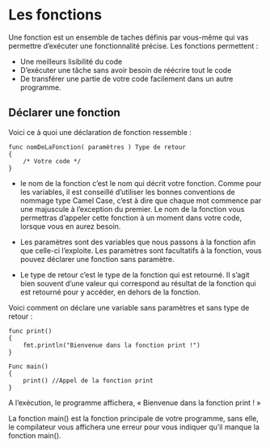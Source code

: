 # Les fonctions 
Une fonction est un ensemble de taches définis par vous-même qui vas permettre d’exécuter une fonctionnalité précise. Les fonctions permettent :
* Une meilleurs lisibilité du code
* D’exécuter une tâche sans avoir besoin de réécrire tout le code
* De transférer une partie de votre code facilement dans un autre programme. 

## Déclarer une fonction 
Voici ce à quoi une déclaration de fonction ressemble : 

    func nomDeLaFonction( paramètres ) Type de retour
    {
	    /* Votre code */
    }

* le nom de la fonction c’est le nom qui décrit votre fonction. Comme pour les variables, il est conseillé d’utiliser les bonnes conventions de nommage type Camel Case, c’est à dire que chaque mot commence par une majuscule à l’exception du premier. Le nom de la fonction vous permettras d’appeler cette fonction à un moment dans votre code, lorsque vous en aurez besoin.

* Les paramètres sont des variables que nous passons à la fonction afin que celle-ci l’exploite. 
Les paramètres sont facultatifs à la fonction, vous pouvez déclarer une fonction sans paramètre.
 
* Le type de retour c’est le type de la fonction qui est retourné. Il s’agit bien souvent d’une valeur qui correspond au résultat de la fonction qui est retourné pour y accéder, en dehors de la fonction.

Voici comment on déclare une variable sans paramètres et sans type de retour : 

    func print()
    {
	    fmt.println("Bienvenue dans la fonction print !")
    }

    Func main()
    {
	    print() //Appel de la fonction print
    }


A l’exécution, le programme affichera, « Bienvenue dans la fonction print ! »

La fonction main() est la fonction principale de votre programme, sans elle, le compilateur vous affichera une erreur pour vous indiquer qu’il manque la fonction main().
